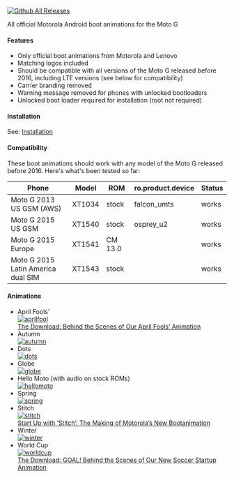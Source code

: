 [![Github All Releases](https://img.shields.io/github/downloads/bmaupin/motorola-boot-animations/total.svg)](http://www.somsubhra.com/github-release-stats/?username=bmaupin&repository=motorola-boot-animations)

All official Motorola Android boot animations for the Moto G

#### Features
- Only official boot animations from Motorola and Lenovo
- Matching logos included
- Should be compatible with all versions of the Moto G released before 2016, including LTE versions (see below for compatibility)
- Carrier branding removed
- Warning message removed for phones with unlocked bootloaders
- Unlocked boot loader required for installation (root not required)

#### Installation
See: [Installation](https://github.com/bmaupin/motorola-boot-animations/wiki/Installation)

#### Compatibility
These boot animations should work with any model of the Moto G released before 2016. Here's what's been tested so far:

Phone | Model | ROM | ro.product.device | Status
--- | --- | --- | --- | ---
Moto G 2013 US GSM (AWS) | XT1034 | stock | falcon_umts | works
Moto G 2015 US GSM | XT1540 | stock | osprey_u2 | works
Moto G 2015 Europe | XT1541 | CM 13.0 |  | works
Moto G 2015 Latin America dual SIM | XT1543 | stock |  | works

#### Animations
- April Fools'  
  [![aprilfool](http://img.youtube.com/vi/f6oEzvaesLA/0.jpg)](http://www.youtube.com/watch?v=f6oEzvaesLA)  
  [The Download: Behind the Scenes of Our April Fools’ Animation](http://blog.moto.com/2014/04/02/the-download-behind-the-scenes-of-our-april-fools-animation/)
- Autumn  
  [![autumn](http://img.youtube.com/vi/zd2Ii4G72Gk/0.jpg)](https://www.youtube.com/watch?v=zd2Ii4G72Gk&t=0m9s)
- Dots  
  [![dots](http://img.youtube.com/vi/FPEpDFu-ZrI/0.jpg)](https://www.youtube.com/watch?v=FPEpDFu-ZrI&t=0m5s)
- Globe  
  [![globe](http://img.youtube.com/vi/S27qEyvwIJw/0.jpg)](http://www.youtube.com/watch?v=S27qEyvwIJw)
- Hello Moto (with audio on stock ROMs)  
  [![hellomoto](http://img.youtube.com/vi/IoY_JTbwrRU/0.jpg)](https://www.youtube.com/watch?v=IoY_JTbwrRU)
- Spring  
  [![spring](http://img.youtube.com/vi/8v_FKgfNkOE/0.jpg)](http://www.youtube.com/watch?v=8v_FKgfNkOE)
- Stitch  
  [![stitch](http://img.youtube.com/vi/EORYUCWKIlM/0.jpg)](https://www.youtube.com/watch?v=EORYUCWKIlM)  
  [Start Up with ‘Stitch’: The Making of Motorola’s New Bootanimation](http://blog.moto.com/2015/11/14/start-up-with-stitch-the-making-of-motorolas-new-bootanimation/)
- Winter  
  [![winter](http://img.youtube.com/vi/EytWogsGXDw/0.jpg)](http://www.youtube.com/watch?v=EytWogsGXDw)
- World Cup  
  [![worldcup](http://img.youtube.com/vi/34_jF-kwklc/0.jpg)](https://www.youtube.com/watch?v=34_jF-kwklc)  
  [The Download: GOAL! Behind the Scenes of Our New Soccer Startup Animation](http://blog.moto.com/2014/06/19/the-download-goal-behind-the-scenes-of-our-new-soccer-startup-animation/)
